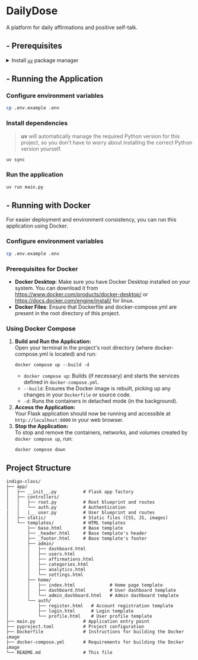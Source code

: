 # DailyDose

A platform for daily affirmations and positive self-talk.

## - Prerequisites

<details>
  <summary> Install <code><a href="https://docs.astral.sh/uv/">uv</a></code> package manager</summary>

### **Install with curl**

```bash
curl -LsSf https://astral.sh/uv/install.sh | sh
```

### **Install with wget**

```bash
wget -qO- https://astral.sh/uv/install.sh | sh
```

### **Install on Windows (PowerShell)**

Use `irm` to download the script and execute it with `iex`:

```powershell
powershell -ExecutionPolicy ByPass -c "irm https://astral.sh/uv/install.ps1 | iex"
```

> ⚠️ Changing the execution policy allows running a script from the internet.

</details>

## - Running the Application

### Configure environment variables

```bash
cp .env.example .env
```
 
### Install dependencies

> **uv** will automatically manage the required Python version for this project, so you don't have to worry about installing the correct Python version yourself.

```bash
uv sync
```

### Run the application

```bash
uv run main.py
```

## - Running with Docker

For easier deployment and environment consistency, you can run this application using Docker.

### Configure environment variables

```bash
cp .env.example .env
```

### Prerequisites for Docker

- **Docker Desktop**: Make sure you have Docker Desktop installed on your system. You can download it from https://www.docker.com/products/docker-desktop/ or https://docs.docker.com/engine/install/ for linux.
- **Docker Files**: Ensure that Dockerfile and docker-compose.yml are present in the root directory of this project.

### Using Docker Compose

1. **Build and Run the Application:**<br>Open your terminal in the project's root directory (where docker-compose.yml is located) and run:
    ```
    docker compose up --build -d
    ```
    - `docker compose up`: Builds (if necessary) and starts the services defined in `docker-compose.yml`.
    - `--build`: Ensures the Docker image is rebuilt, picking up any changes in your `Dockerfile` or source code.
    - `-d`: Runs the containers in detached mode (in the background).
1. **Access the Application:**<br>Your Flask application should now be running and accessible at `http://localhost:8000` in your web browser.
1. **Stop the Application:**<br>To stop and remove the containers, networks, and volumes created by `docker compose up`, run:
    ```
    docker compose down
    ```

## Project Structure

```
indigo-class/
├── app/
│   ├── __init__.py          # Flask app factory
│   ├── controllers/
│   │   ├── root.py          # Root blueprint and routes
│   │   └── auth.py          # Authentication
|   |   |__ user.py          # User blueprint and routes
│   ├── static/              # Static files (CSS, JS, images)
│   └── templates/           # HTML templates
│       ├── base.html        # Base template
│       ├── _header.html     # Base template's header
│       ├── _footer.html     # Base template's footer
│       ├── admin/
│       │   ├── dashboard.html
│       │   ├── users.html
│       │   ├── affirmations.html
│       │   ├── categories.html
│       │   ├── analytics.html
│       │   └── settings.html
│       ├── home/
│       │   ├── index.html             # Home page template
│       │   ├── dashboard.html         # User dashboard template
│       │   └── admin_dashboard.html   # Admin dashboard template
│       └── auth/
│           ├── register.html   # Account registration template
│           ├── login.html      # Login template 
│           └── profile.html    # User profile template
├── main.py                  # Application entry point
├── pyproject.toml           # Project configuration
├── Dockerfile               # Instructions for building the Docker image
├── docker-compose.yml       # Requirements for building the Docker image
└── README.md                # This file
```

